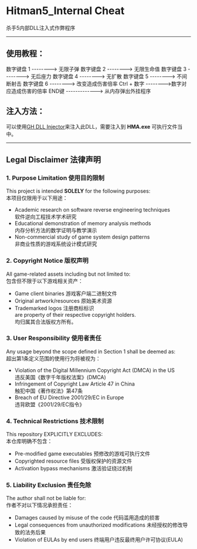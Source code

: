 # Hitman5_Internal Cheat
杀手5内部DLL注入式作弊程序

---

## 使用教程：

 数字键盘 1 --------> 无限子弹
	数字键盘 2 --------> 无限生命值
	数字键盘 3 --------> 无后座力
	数字键盘 4 --------> 无扩散
	数字键盘 5 --------> 不间断射击
	数字键盘 6 --------> 改变造成伤害倍率
	Ctrl + 数字 -------->数字对应造成伤害的倍率
	END键 -------------> 从内存弹出外挂程序

## 注入方法：

可以使用[GH DLL Injector](https://github.com/guidedhacking/GuidedHacking-Injector)来注入此DLL，需要注入到 **HMA.exe** 可执行文件当中。

---

## Legal Disclaimer 法律声明  

### 1. Purpose Limitation 使用目的限制  
This project is intended **SOLELY** for the following purposes:  
本项目仅限用于以下用途：  
- Academic research on software reverse engineering techniques  
  软件逆向工程技术学术研究  
- Educational demonstration of memory analysis methods  
  内存分析方法的数学证明与教学演示  
- Non-commercial study of game system design patterns  
  非商业性质的游戏系统设计模式研究  

### 2. Copyright Notice 版权声明  
All game-related assets including but not limited to:  
包含但不限于以下游戏相关资产：  
- Game client binaries 游戏客户端二进制文件  
- Original artwork/resources 原始美术资源  
- Trademarked logos 注册商标标识  
are property of their respective copyright holders.  
均归属其合法版权方所有。  

### 3. User Responsibility 使用者责任  
Any usage beyond the scope defined in Section 1 shall be deemed as:  
超出第1条定义范围的使用行为将被视为：  
- Violation of the Digital Millennium Copyright Act (DMCA) in the US  
  违反美国《数字千年版权法案》(DMCA)  
- Infringement of Copyright Law Article 47 in China  
  触犯中国《著作权法》第47条  
- Breach of EU Directive 2001/29/EC in Europe  
  违背欧盟《2001/29/EC指令》  

### 4. Technical Restrictions 技术限制  
This repository EXPLICITLY EXCLUDES:  
本仓库明确不包含：  
- Pre-modified game executables 预修改的游戏可执行文件  
- Copyrighted resource files 受版权保护的资源文件  
- Activation bypass mechanisms 激活验证绕过机制  

### 5. Liability Exclusion 责任免除  
The author shall not be liable for:  
作者不对以下情况承担责任：  
- Damages caused by misuse of the code 代码滥用造成的损害  
- Legal consequences from unauthorized modifications 未经授权的修改导致的法务后果  
- Violation of EULAs by end users 终端用户违反最终用户许可协议(EULA)  
